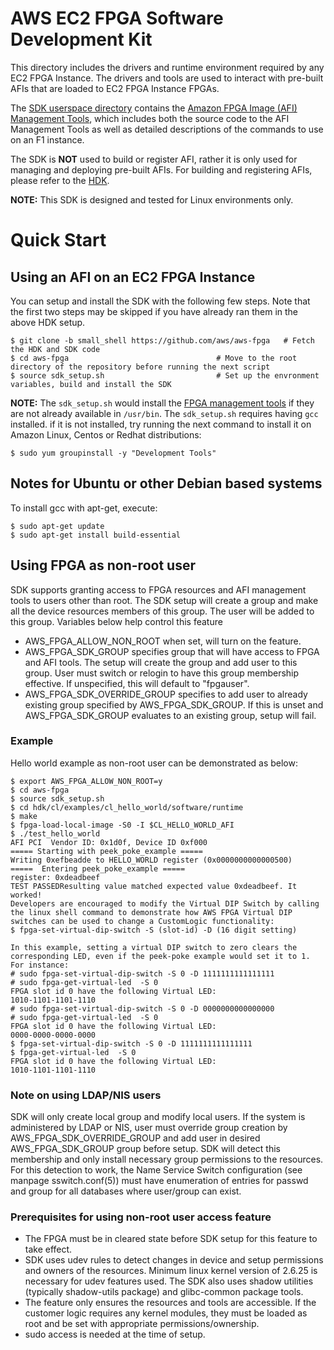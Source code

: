 # AWS EC2 FPGA Software Development Kit

This directory includes the drivers and runtime environment required by any EC2 FPGA Instance. The drivers and tools are used to interact with pre-built AFIs that are loaded to EC2 FPGA Instance FPGAs.

The [SDK userspace directory](./userspace) contains the [Amazon FPGA Image (AFI) Management Tools](./userspace/fpga_mgmt_tools/README.md), which includes both the source code to the AFI Management Tools as well as detailed descriptions of the commands to use on an F1 instance.

The SDK is **NOT** used to build or register AFI, rather it is only used for managing and deploying pre-built AFIs. For building and registering AFIs, please refer to the [HDK](../hdk/README.md).

**NOTE:** This SDK is designed and tested for Linux environments only.

# Quick Start

## Using an AFI on an EC2 FPGA Instance

You can setup and install the SDK with the following few steps.  Note that the first two steps may be skipped if you have already ran them in the above HDK setup.

    $ git clone -b small_shell https://github.com/aws/aws-fpga   # Fetch the HDK and SDK code
    $ cd aws-fpga                                 # Move to the root directory of the repository before running the next script
    $ source sdk_setup.sh                         # Set up the envronment variables, build and install the SDK


**NOTE:** The `sdk_setup.sh` would install the [FPGA management tools](./userspace/fpga_mgmt_tools/README.md) if they are not already available in `/usr/bin`. The `sdk_setup.sh` requires having `gcc` installed.  if it is not installed, try running the next command to install it on Amazon Linux, Centos or Redhat distributions:

```
$ sudo yum groupinstall -y "Development Tools"
```

## Notes for Ubuntu or other Debian based systems

To install gcc with apt-get, execute:

```
$ sudo apt-get update
$ sudo apt-get install build-essential
```

## Using FPGA as non-root user

SDK supports granting access to FPGA resources and AFI management tools to users other than root. The SDK setup will create a group and make all the device resources members of this group. The user will be added to this group. Variables below help control this feature
* AWS_FPGA_ALLOW_NON_ROOT when set, will turn on the feature.
* AWS_FPGA_SDK_GROUP specifies group that will have access to FPGA and AFI tools. The setup will create the group and add user to this group. User must switch or relogin to have this group membership effective. If unspecified, this will default to "fpgauser".
* AWS_FPGA_SDK_OVERRIDE_GROUP specifies to add user to already existing group specified by AWS_FPGA_SDK_GROUP. If this is unset and AWS_FPGA_SDK_GROUP evaluates to an  existing group, setup will fail.

### Example
Hello world example as non-root user can be demonstrated as below:

```
$ export AWS_FPGA_ALLOW_NON_ROOT=y
$ cd aws-fpga
$ source sdk_setup.sh
$ cd hdk/cl/examples/cl_hello_world/software/runtime
$ make
$ fpga-load-local-image -S0 -I $CL_HELLO_WORLD_AFI
$ ./test_hello_world
AFI PCI  Vendor ID: 0x1d0f, Device ID 0xf000
===== Starting with peek_poke_example =====
Writing 0xefbeadde to HELLO_WORLD register (0x0000000000000500)
=====  Entering peek_poke_example =====
register: 0xdeadbeef
TEST PASSEDResulting value matched expected value 0xdeadbeef. It worked!
Developers are encouraged to modify the Virtual DIP Switch by calling the linux shell command to demonstrate how AWS FPGA Virtual DIP switches can be used to change a CustomLogic functionality:
$ fpga-set-virtual-dip-switch -S (slot-id) -D (16 digit setting)

In this example, setting a virtual DIP switch to zero clears the corresponding LED, even if the peek-poke example would set it to 1.
For instance:
# sudo fpga-set-virtual-dip-switch -S 0 -D 1111111111111111
# sudo fpga-get-virtual-led  -S 0
FPGA slot id 0 have the following Virtual LED:
1010-1101-1101-1110
# sudo fpga-set-virtual-dip-switch -S 0 -D 0000000000000000
# sudo fpga-get-virtual-led  -S 0
FPGA slot id 0 have the following Virtual LED:
0000-0000-0000-0000
$ fpga-set-virtual-dip-switch -S 0 -D 1111111111111111
$ fpga-get-virtual-led  -S 0
FPGA slot id 0 have the following Virtual LED:
1010-1101-1101-1110
```

### Note on using LDAP/NIS users

SDK will only create local group and modify local users. If the system is administered by LDAP or NIS, user must override group creation by AWS_FPGA_SDK_OVERRIDE_GROUP and add user in desired AWS_FPGA_SDK_GROUP group before setup. SDK will detect this membership and only install necessary group permissions to the resources. For this detection to work, the Name Service Switch configuration (see manpage sswitch.conf(5)) must have enumeration of entries for passwd and group for all databases where user/group can exist.

### Prerequisites for using non-root user access feature

* The FPGA must be in cleared state before SDK setup for this feature to take effect.
* SDK uses udev rules to detect changes in device and setup permissions and owners of the resources. Minimum linux  kernel version of 2.6.25 is necessary for udev features used. The SDK also uses shadow utilities (typically shadow-utils package) and glibc-common package tools.
* The feature only ensures the resources and tools are accessible. If the customer logic requires any kernel modules, they must be loaded as root and be set with appropriate permissions/ownership.
* sudo access is needed at the time of setup.
